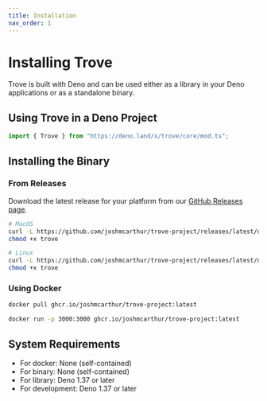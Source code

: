 ```yaml
---
title: Installation
nav_order: 1
---
```


# Installing Trove

Trove is built with Deno and can be used either as a library in your Deno
applications or as a standalone binary.

## Using Trove in a Deno Project

```ts
import { Trove } from "https://deno.land/x/trove/core/mod.ts";
```

## Installing the Binary

### From Releases

Download the latest release for your platform from our
[GitHub Releases page](https://github.com/joshmcarthur/trove-project/releases).

```bash
# MacOS
curl -L https://github.com/joshmcarthur/trove-project/releases/latest/download/trove-macos -o trove
chmod +x trove

# Linux
curl -L https://github.com/joshmcarthur/trove-project/releases/latest/download/trove-linux -o trove
chmod +x trove
```

### Using Docker

```bash
docker pull ghcr.io/joshmcarthur/trove-project:latest

docker run -p 3000:3000 ghcr.io/joshmcarthur/trove-project:latest
```

## System Requirements

- For docker: None (self-contained)
- For binary: None (self-contained)
- For library: Deno 1.37 or later
- For development: Deno 1.37 or later
